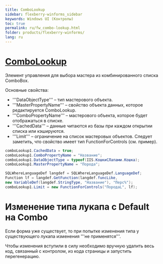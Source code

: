 ```yaml
---
title: ComboLookup
sidebar: flexberry-winforms_sidebar
keywords: Windows UI (Контролы)
toc: true
permalink: ru/fw_combo-lookup.html
folder: products/flexberry-winforms/
lang: ru
---
```


# [ComboLookup](http://storm:20013/class_i_c_s_soft_1_1_s_t_o_r_m_n_e_t_1_1_windows_1_1_forms_1_1_combo_lookup.html)
Элемент управления для выбора мастера из комбинированного списка ComboBox.

Основные свойства:
* '''DataObjectType''' – тип мастерового объекта.
* '''MasterPropertyName''' – свойство объекта данных, которое редактируется ComboLookup.
* '''ComboPropertyName''' – мастерового объекта, которое будет отображаться в списке.
* '''CachedData''' – данные читаются из базы при каждом открытии списка или кэшируются.
* '''Limit''' – ограничение на список мастеровых объектов. Следует заметить, что свойство имеет тип FunctionForControls (см. пример).

```csharp
comboLookup1.CachedData = true;
comboLookup1.ComboPropertyName = "Название";
comboLookup1.DataObjectType = typeof(IIS.КошкиСЛапами.Кошка);
comboLookup1.MasterPropertyName = "Порода";

SQLWhereLanguageDef langdef = SQLWhereLanguageDef.LanguageDef;  
Function lf = langdef.GetFunction(langdef.funcLike,   
new VariableDef(langdef.StringType, "Название"), "Перс%");
comboLookup1.Limit = new FunctionForControls("ПородаL", lf);
```

# Изменение типа лукапа с Default на Combo
Если форма уже существует, то при попытке изменения типа у существующего лукапа изменения '''не применятся'''. 

Чтобы изменения вступили в силу необходимо вручную удалить весь код, связанный с контролом, из кода страницы и запустить перегенерацию.
